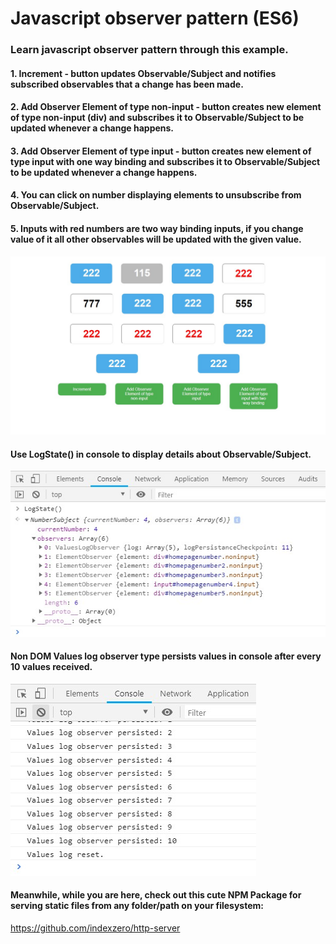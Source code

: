 # Javascript observer pattern (ES6)

### Learn javascript observer pattern through this example.

#### 1. Increment - button updates Observable/Subject and notifies subscribed observables that a change has been made.
#### 2. Add Observer Element of type non-input - button creates new element of type non-input (div) and subscribes it to Observable/Subject to be updated whenever a change happens.
#### 3. Add Observer Element of type input - button creates new element of type input with one way binding and subscribes it to Observable/Subject to be updated whenever a change happens.
#### 4. You can click on number displaying elements to unsubscribe from Observable/Subject.
#### 5. Inputs with red numbers are two way binding inputs, if you change value of it all other observables will be updated with the given value.

![img](screenshotsample.jpg)

#### Use LogState() in console to display details about Observable/Subject.

![img](screenshotlogstate.jpg)

#### Non DOM Values log observer type persists values in console after every 10 values received.

![img](screenshot3.jpg)

#### Meanwhile, while you are here, check out this cute NPM Package for serving static files from any folder/path on your filesystem:
https://github.com/indexzero/http-server







